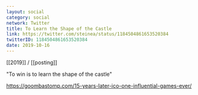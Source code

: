 ```yaml
---
layout: social
category: social
network: Twitter
title: To Learn the Shape of the Castle
link: https://twitter.com/steinea/status/1184504861653520384
twitterID: 1184504861653520384
date: 2019-10-16
---
```


[[2019]] / [[posting]]

"To win is to learn the shape of the castle"

<https://goombastomp.com/15-years-later-ico-one-influential-games-ever/>
